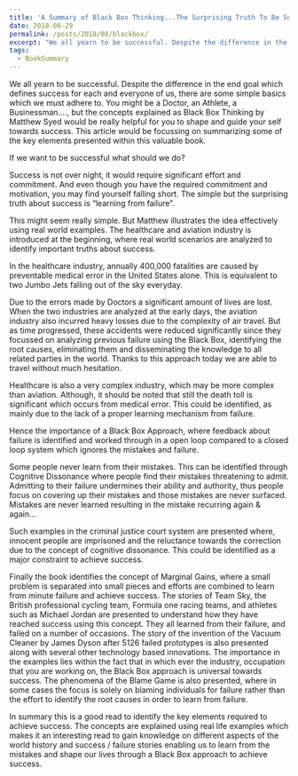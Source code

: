 ```yaml
---
title: 'A Summary of Black Box Thinking...The Surprising Truth To Be Successful'
date: 2018-08-29
permalink: /posts/2018/08/blackbox/
excerpt: "We all yearn to be successful. Despite the difference in the end goal which defines success for each and everyone of us, there are some simple basics which we must adhere to. You might be a Doctor, an Athlete, a Businessman…., but the concepts explained as Black Box Thinking by Matthew Syed would be really helpful for you to shape and guide your self towards success. This article would be focussing on summarizing some of the key elements presented within this valuable book."
tags:
  - BookSummary
---
```


We all yearn to be successful. Despite the difference in the end goal which defines success for each and everyone of us, there are some simple basics which we must adhere to. You might be a Doctor, an Athlete, a Businessman…., but the concepts explained as Black Box Thinking by Matthew Syed would be really helpful for you to shape and guide your self towards success. This article would be focussing on summarizing some of the key elements presented within this valuable book.

If we want to be successful what should we do? 

Success is not over night, it would require significant effort and commitment. And even though you have the required commitment and motivation, you may find yourself falling short. The simple but the surprising truth about success is “learning from failure”. 

This might seem really simple. But Matthew illustrates the idea effectively using real world examples. The healthcare and aviation industry is introduced at the beginning, where real world scenarios are analyzed to identify important truths about success. 

In the healthcare industry, annually 400,000 fatalities are caused by preventable medical error in the United States alone. This is equivalent to two Jumbo Jets falling out of the sky everyday.

Due to the errors made by Doctors a significant amount of lives are lost. When the two industries are analyzed at the early days, the aviation industry also incurred heavy losses due to the complexity of air travel. But as time progressed, these accidents were reduced significantly since they focussed on analyzing previous failure using the Black Box, identifying the root causes, eliminating them and disseminating the knowledge to all related parties in the world. Thanks to this approach today we are able to travel without much hesitation. 

Healthcare is also a very complex industry, which may be more complex than aviation. Although, it should be noted that still the death toll is significant which occurs from medical error. This could be identified, as mainly due to the lack of a proper learning mechanism from failure. 

Hence the importance of a Black Box Approach, where feedback about failure is identified and worked through in a open loop compared to a closed loop system which ignores the mistakes and failure. 

Some people never learn from their mistakes. This can be identified through Cognitive Dissonance where people find their mistakes threatening to admit. Admitting to their failure undermines their ability and authority, thus people focus on covering up their mistakes and those mistakes are never surfaced. Mistakes are never learned resulting in the mistake recurring again & again… 

Such examples in the criminal justice court system are presented where, innocent people are imprisoned and the reluctance towards the correction due to the concept of cognitive dissonance.  This could be identified as a major constraint to achieve success.

Finally the book identifies the concept of Marginal Gains, where a small problem is separated into small pieces and efforts are combined to learn from minute failure and achieve success. The stories of Team Sky, the British professional cycling team, Formula one racing teams, and athletes such as Michael Jordan are presented to understand how they have reached success using this concept. They all learned from their failure, and failed on a number of occasions. The story of the invention of the Vacuum Cleaner by James Dyson after 5126 failed prototypes is also presented along with several other technology based innovations. The importance in the examples lies within the fact that in which ever the industry, occupation that you are working on, the Black Box approach is universal towards success. The phenomena of the Blame Game is also presented, where in some cases the focus is solely on blaming individuals for failure rather than the effort to identify the root causes in order to learn from failure.  

In summary this is a good read to identify the key elements required to achieve success. The concepts are explained using real life examples which makes it an interesting read to gain knowledge on different aspects of the world history and success / failure stories enabling us to learn from the mistakes and shape our lives through a Black Box approach to achieve success. 
